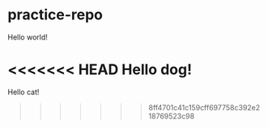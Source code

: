 # practice-repo

Hello world!

<<<<<<< HEAD
Hello dog!
=======
Hello cat!
>>>>>>> 8ff4701c41c159cff697758c392e218769523c98
